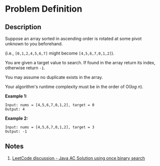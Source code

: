 # Problem Definition

## Description

Suppose an array sorted in ascending order is rotated at some pivot unknown to you beforehand.

(i.e., `[0,1,2,4,5,6,7]` might become `[4,5,6,7,0,1,2]`).

You are given a target value to search. If found in the array return its index, otherwise return `-1`.

You may assume no duplicate exists in the array.

Your algorithm's runtime complexity must be in the order of O(*log n*).

**Example 1:**

```plaintext
Input: nums = [4,5,6,7,0,1,2], target = 0
Output: 4
```

**Example 2:**

```plaintext
Input: nums = [4,5,6,7,0,1,2], target = 3
Output: -1
```

## Notes

1. [LeetCode discussion - Java AC Solution using once binary search](https://leetcode.com/problems/search-in-rotated-sorted-array/discuss/14472/Java-AC-Solution-using-once-binary-search)